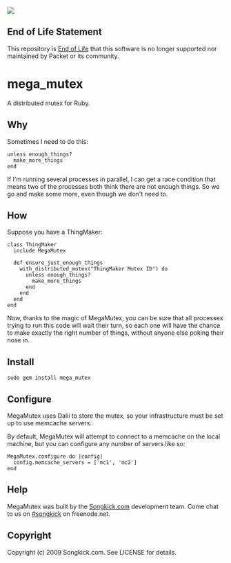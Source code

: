 ![](https://img.shields.io/badge/Stability-EndOfLife-black.svg)

## End of Life Statement

This repository is [End of Life](https://github.com/packethost/standards/blob/master/end-of-life-statement.md) that this software is no longer supported nor maintained by Packet or its community.

# mega_mutex

A distributed mutex for Ruby.

## Why

Sometimes I need to do this:

    unless enough_things?
      make_more_things
    end
    
If I'm running several processes in parallel, I can get a race condition that means two of the processes both think there are not enough things. So we go and make some more, even though we don't need to.

## How

Suppose you have a ThingMaker:

    class ThingMaker
      include MegaMutex
      
      def ensure_just_enough_things  
        with_distributed_mutex("ThingMaker Mutex ID") do
          unless enough_things?
            make_more_things
          end
        end
      end
    end

Now, thanks to the magic of MegaMutex, you can be sure that all processes trying to run this code will wait their turn, so each one will have the chance to make exactly the right number of things, without anyone else poking their nose in.

## Install

    sudo gem install mega_mutex


## Configure

MegaMutex uses Dalii to store the mutex, so your infrastructure must be set up to use memcache servers.

By default, MegaMutex will attempt to connect to a memcache on the local machine, but you can configure any number of servers like so:

    MegaMutex.configure do |config|
      config.memcache_servers = ['mc1', 'mc2']
    end

## Help

MegaMutex was built by the [Songkick.com](http://www.songkick.com) development team. Come chat to us on [#songkick](irc://chat.freenode.net/#songkick) on freenode.net.

## Copyright

Copyright (c) 2009 Songkick.com. See LICENSE for details.
